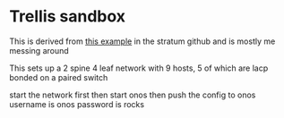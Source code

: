# Trellis sandbox
This is derived from [this example](https://github.com/stratum/stratum/tree/master/tools/mininet/examples/trellis) in the stratum github and is mostly me messing around

This sets up a 2 spine 4 leaf network with 9 hosts, 5 of which are lacp bonded on a paired switch

start the network first
then start onos
then push the config to onos
username is onos
password is rocks
